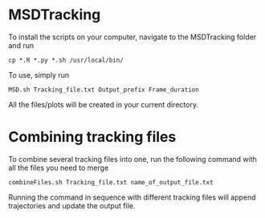 # MSDTracking

To install the scripts on your computer, navigate to the MSDTracking folder and run
```
cp *.R *.py *.sh /usr/local/bin/
```

To use, simply run 
```
MSD.sh Tracking_file.txt Output_prefix Frame_duration
```
All the files/plots will be created in your current directory.

# Combining tracking files

To combine several tracking files into one, run the following command with all the files you need to merge
```
combineFiles.sh Tracking_file.txt name_of_output_file.txt
```

Running the command in sequence with different tracking files will append trajectories and update the output file.
